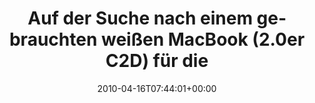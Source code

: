 ---
retweeted: false
source: <a href="http://twitter.com" rel="nofollow">Twitter Web Client</a>
entities:
  hashtags: []
  symbols: []
  user_mentions: []
  urls: []
display_text_range:
- '0'
- '120'
favorite_count: '0'
id_str: '12270802315'
truncated: false
retweet_count: '5'
id: '12270802315'
created_at: Fri Apr 16 07:44:01 +0000 2010
favorited: false
full_text: Auf der Suche nach einem gebrauchten weißen MacBook (2.0er C2D) für die
  Family, ~500€ - Bin offen für Angebote und RT's.
lang: de
tags:
- pesos/twitter
date: '2010-04-16T07:44:01+00:00'
src: https://twitter.com/bascht/status/12270802315
original_url: https://twitter.com/bascht/status/12270802315
type: twitter_tweet
text: Auf der Suche nach einem gebrauchten weißen MacBook (2.0er C2D) für die Family,
  ~500€ - Bin offen für Angebote und RT's.
title: Auf der Suche nach einem gebrauchten weißen MacBook (2.0er C2D) für die

---